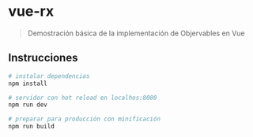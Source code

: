 # vue-rx

> Demostración básica de la implementación de Objervables en Vue

## Instrucciones

``` bash
# instalar dependencias
npm install

# servidor con hot reload en localhos:8080
npm run dev

# preparar para producción con minificación
npm run build
```


